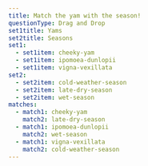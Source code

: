 ```yaml
---
title: Match the yam with the season!
questionType: Drag and Drop
set1title: Yams
set2title: Seasons
set1:
  - set1item: cheeky-yam
  - set1item: ipomoea-dunlopii
  - set1item: vigna-vexillata
set2:
  - set2item: cold-weather-season
  - set2item: late-dry-season
  - set2item: wet-season
matches:
  - match1: cheeky-yam
    match2: late-dry-season
  - match1: ipomoea-dunlopii
    match2: wet-season
  - match1: vigna-vexillata
    match2: cold-weather-season
---
```

